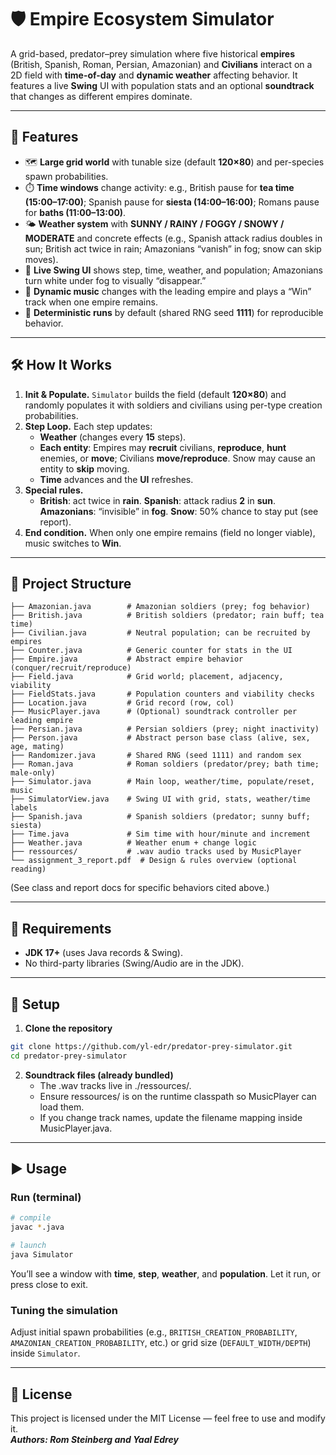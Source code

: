 # 🛡️ Empire Ecosystem Simulator

A grid-based, predator–prey simulation where five historical **empires** (British, Spanish, Roman, Persian, Amazonian) and **Civilians** interact on a 2D field with **time-of-day** and **dynamic weather** affecting behavior. It features a live **Swing** UI with population stats and an optional **soundtrack** that changes as different empires dominate. 

---

## 🚀 Features

* 🗺️ **Large grid world** with tunable size (default **120×80**) and per-species spawn probabilities. 
* ⏱️ **Time windows** change activity: e.g., British pause for **tea time (15:00–17:00)**; Spanish pause for **siesta (14:00–16:00)**; Romans pause for **baths (11:00–13:00)**.   
* 🌤️ **Weather system** with **SUNNY / RAINY / FOGGY / SNOWY / MODERATE** and concrete effects (e.g., Spanish attack radius doubles in sun; British act twice in rain; Amazonians “vanish” in fog; snow can skip moves).   
* 🎨 **Live Swing UI** shows step, time, weather, and population; Amazonians turn white under fog to visually “disappear.”  
* 🎵 **Dynamic music** changes with the leading empire and plays a “Win” track when one empire remains.  
* 🧪 **Deterministic runs** by default (shared RNG seed **1111**) for reproducible behavior. 

---

## 🛠️ How It Works

1. **Init & Populate.** `Simulator` builds the field (default **120×80**) and randomly populates it with soldiers and civilians using per-type creation probabilities.  
2. **Step Loop.** Each step updates:
   * **Weather** (changes every **15** steps).
   * **Each entity**: Empires may **recruit** civilians, **reproduce**, **hunt** enemies, or **move**; Civilians **move/reproduce**. Snow may cause an entity to **skip** moving.   
   * **Time** advances and the **UI** refreshes.
3. **Special rules.**
   * **British**: act twice in **rain**. **Spanish**: attack radius **2** in **sun**. **Amazonians**: “invisible” in **fog**. **Snow**: 50% chance to stay put (see report).    
5. **End condition.** When only one empire remains (field no longer viable), music switches to **Win**. 

---

## 📁 Project Structure

```
├── Amazonian.java        # Amazonian soldiers (prey; fog behavior) 
├── British.java          # British soldiers (predator; rain buff; tea time) 
├── Civilian.java         # Neutral population; can be recruited by empires
├── Counter.java          # Generic counter for stats in the UI
├── Empire.java           # Abstract empire behavior (conquer/recruit/reproduce) 
├── Field.java            # Grid world; placement, adjacency, viability
├── FieldStats.java       # Population counters and viability checks
├── Location.java         # Grid record (row, col)
├── MusicPlayer.java      # (Optional) soundtrack controller per leading empire
├── Persian.java          # Persian soldiers (prey; night inactivity)
├── Person.java           # Abstract person base class (alive, sex, age, mating)
├── Randomizer.java       # Shared RNG (seed 1111) and random sex
├── Roman.java            # Roman soldiers (predator/prey; bath time; male-only)
├── Simulator.java        # Main loop, weather/time, populate/reset, music
├── SimulatorView.java    # Swing UI with grid, stats, weather/time labels
├── Spanish.java          # Spanish soldiers (predator; sunny buff; siesta)
├── Time.java             # Sim time with hour/minute and increment
├── Weather.java          # Weather enum + change logic
├── ressources/           # .wav audio tracks used by MusicPlayer
└── assignment_3_report.pdf  # Design & rules overview (optional reading)
```

(See class and report docs for specific behaviors cited above.)   

---

## 🔧 Requirements

* **JDK 17+** (uses Java records & Swing).
* No third-party libraries (Swing/Audio are in the JDK).

---

## 🔑 Setup

1. **Clone the repository**

```bash
git clone https://github.com/yl-edr/predator-prey-simulator.git
cd predator-prey-simulator
```

2. **Soundtrack files (already bundled)**
   * The .wav tracks live in ./ressources/.
   * Ensure ressources/ is on the runtime classpath so MusicPlayer can load them.
   * If you change track names, update the filename mapping inside MusicPlayer.java.

---

## ▶️ Usage

### Run (terminal)

```bash
# compile
javac *.java

# launch
java Simulator
```

You’ll see a window with **time**, **step**, **weather**, and **population**. Let it run, or press close to exit. 

### Tuning the simulation

Adjust initial spawn probabilities (e.g., `BRITISH_CREATION_PROBABILITY`, `AMAZONIAN_CREATION_PROBABILITY`, etc.) or grid size (`DEFAULT_WIDTH/DEPTH`) inside `Simulator`. 

---

## 📜 License

This project is licensed under the MIT License — feel free to use and modify it. \
***Authors: Rom Steinberg and Yaal Edrey***
